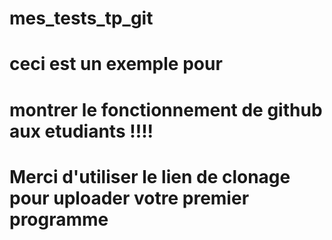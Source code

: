 # mes_tests_tp_git
# ceci est un exemple pour 
# montrer le fonctionnement de github aux etudiants !!!!
# Merci d'utiliser le lien de clonage pour uploader votre premier programme

